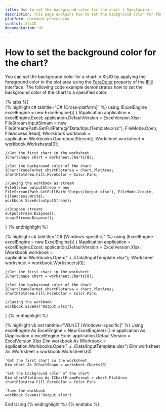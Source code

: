 ```yaml
---
title: How to set the background color for the chart | Syncfusion
description: This page explains how to set the background color for the chart using Syncfusion .NET Excel library (XlsIO).
platform: document-processing
control: XlsIO
documentation: UG
---
```


# How to set the background color for the chart?

You can set the background color for a chart in XlsIO by applying the foreground color to the plot area using the [ForeColor](https://help.syncfusion.com/cr/document-processing/Syncfusion.XlsIO.IFill.html#Syncfusion_XlsIO_IFill_ForeColor) property of the [IFill](https://help.syncfusion.com/cr/document-processing/Syncfusion.XlsIO.IFill.html) interface. The following code example demonstrates how to set the background color of the chart to a specified color.

{% tabs %}  
{% highlight c# tabtitle="C# [Cross-platform]" %}
using (ExcelEngine excelEngine = new ExcelEngine())
{
    IApplication application = excelEngine.Excel;
    application.DefaultVersion = ExcelVersion.Xlsx;
    FileStream inputStream = new FileStream(Path.GetFullPath(@"Data/InputTemplate.xlsx"), FileMode.Open, FileAccess.Read);
    IWorkbook workbook = application.Workbooks.Open(inputStream);
    IWorksheet worksheet = workbook.Worksheets[0];

    //Get the first chart in the worksheet
    IChartShape chart = worksheet.Charts[0];

    //Set the background color of the chart
    IChartFrameFormat chartPlotArea = chart.PlotArea;
    chartPlotArea.Fill.ForeColor = Color.Pink;

    //Saving the workbook as stream
    FileStream outputStream = new FileStream(Path.GetFullPath("Output/Output.xlsx"), FileMode.Create, FileAccess.Write);
    workbook.SaveAs(outputStream);
  
    //Dispose streams
    outputStream.Dispose();
    inputStream.Dispose();
}
{% endhighlight %}

{% highlight c# tabtitle="C# [Windows-specific]" %}
using (ExcelEngine excelEngine = new ExcelEngine())
{
    IApplication application = excelEngine.Excel;
    application.DefaultVersion = ExcelVersion.Xlsx;
    IWorkbook workbook = application.Workbooks.Open("../../Data/InputTemplate.xlsx");
    IWorksheet worksheet = workbook.Worksheets[0];

    //Get the first chart in the worksheet
    IChartShape chart = worksheet.Charts[0];

    //Set the background color of the chart
    IChartFrameFormat chartPlotArea = chart.PlotArea;
    chartPlotArea.Fill.ForeColor = Color.Pink;

    //Saving the workbook
    workbook.SaveAs("Output.xlsx");
}
{% endhighlight %}

{% highlight vb.net tabtitle="VB.NET [Windows-specific]" %}
Using excelEngine As ExcelEngine = New ExcelEngine()
    Dim application As IApplication = excelEngine.Excel
    application.DefaultVersion = ExcelVersion.Xlsx
    Dim workbook As IWorkbook = application.Workbooks.Open("../../Data/InputTemplate.xlsx")
    Dim worksheet As IWorksheet = workbook.Worksheets(0)

    'Get the first chart in the worksheet
    Dim chart As IChartShape = worksheet.Charts(0)

    'Set the background color of the chart
    Dim chartPlotArea As IChartFrameFormat = chart.PlotArea
    chartPlotArea.Fill.ForeColor = Color.Pink

    'Save the workbook
    workbook.SaveAs("Output.xlsx")
End Using
{% endhighlight %}
{% endtabs %}